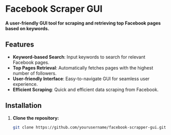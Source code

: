 # Facebook Scraper GUI

**A user-friendly GUI tool for scraping and retrieving top Facebook pages based on keywords.**

## Features

- **Keyword-based Search**: Input keywords to search for relevant Facebook pages.
- **Top Pages Retrieval**: Automatically fetches pages with the highest number of followers.
- **User-friendly Interface**: Easy-to-navigate GUI for seamless user experience.
- **Efficient Scraping**: Quick and efficient data scraping from Facebook.

## Installation

1. **Clone the repository:**
   ```bash
   git clone https://github.com/yourusername/facebook-scrapper-gui.git
